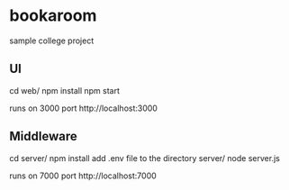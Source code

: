# bookaroom
sample college project 


UI
----------------------------------
cd web/
npm install
npm start

runs on 3000 port 
http://localhost:3000


Middleware
----------------------------------
cd server/
npm install
add .env file to the directory server/
node server.js

runs on 7000 port 
http://localhost:7000






